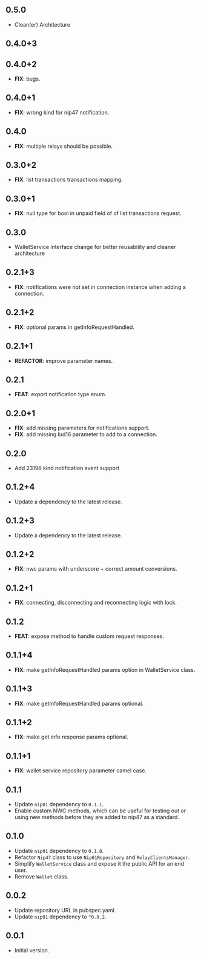 ## 0.5.0

 - Clean(er) Architecture

## 0.4.0+3

## 0.4.0+2

 - **FIX**: bugs.

## 0.4.0+1

 - **FIX**: wrong kind for nip47 notification.

## 0.4.0

 - **FIX**: multiple relays should be possible.

## 0.3.0+2

 - **FIX**: list transactions transactions mapping.

## 0.3.0+1

 - **FIX**: null type for bool in unpaid field of of list transactions request.

## 0.3.0

 - WalletService interface change for better reusability and cleaner architecture

## 0.2.1+3

 - **FIX**: notifications were not set in connection instance when adding a connection.

## 0.2.1+2

 - **FIX**: optional params in getInfoRequestHandled.

## 0.2.1+1

 - **REFACTOR**: improve parameter names.

## 0.2.1

 - **FEAT**: export notification type enum.

## 0.2.0+1

- **FIX**: add missing parameters for notifications support.
- **FIX**: add missing lud16 parameter to add to a connection.

## 0.2.0

- Add 23196 kind notification event support

## 0.1.2+4

- Update a dependency to the latest release.

## 0.1.2+3

- Update a dependency to the latest release.

## 0.1.2+2

- **FIX**: nwc params with underscore + correct amount conversions.

## 0.1.2+1

- **FIX**: connecting, disconnecting and reconnecting logic with lock.

## 0.1.2

- **FEAT**: expose method to handle custom request responses.

## 0.1.1+4

- **FIX**: make getInfoRequestHandled params option in WalletService class.

## 0.1.1+3

- **FIX**: make getInfoRequestHandled params optional.

## 0.1.1+2

- **FIX**: make get info response params optional.

## 0.1.1+1

- **FIX**: wallet service repository parameter camel case.

## 0.1.1

- Update `nip01` dependency to `0.1.1`.
- Enable custom NWC methods, which can be useful for testing out or using new methods before they are added to nip47 as a standard.

## 0.1.0

- Update `nip01` dependency to `0.1.0`.
- Refactor `Nip47` class to use `Nip01Repository` and `RelayClientsManager`.
- Simplify `WalletService` class and expose it the public API for an end user.
- Remove `Wallet` class.

## 0.0.2

- Update repository URL in pubspec.yaml.
- Update `nip01` dependency to `^0.0.2`.

## 0.0.1

- Initial version.
